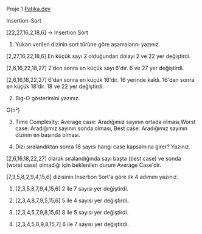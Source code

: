 Proje 1
[Patika.dev](https://www.patika.dev/tr)

Insertion-Sort

[22,27,16,2,18,6] -> Insertion Sort

1. Yukarı verilen dizinin sort türüne göre aşamalarını yazınız.

[2,27,16,22,18,6] En küçük sayı 2 olduğundan dolayı 2 ve 22 yer değiştirdi.

[2,6,16,22,18,27] 2'den sonra en küçük sayı 6'dır. 6 ve 27 yer değiştirdi.

[2,6,16,18,22,27] 6'dan sonra en küçük 16'dır. 16 yerinde kaldı. 16'dan sonra en küçük 18'dir. 18 ve 22 yer değiştirdi.

2. Big-O gösterimini yazınız.

O(n²)

3. Time Complexity: Average case: Aradığımız sayının ortada olması,Worst case: Aradığımız sayının sonda olması, Best case: Aradığımız sayının dizinin en başında olması.

4. Dizi sıralandıktan sonra 18 sayısı hangi case kapsamına girer? Yazınız.

[2,6,16,18,22,27] olarak sıralandığında sayı başta (best case) ve sonda (worst case) olmadığı için beklenilen durum Average Case'dir.


[7,3,5,8,2,9,4,15,6] dizisinin Insertion Sort'a göre ilk 4 adımını yazınız.

1. [2,3,5,8,7,9,4,15,6] 2 ile 7 sayısı yer değiştirdi.

2. [2,3,4,8,7,9,5,15,6] 5 ile 4 sayısı yer değiştirdi.

3. [2,3,4,5,7,9,8,15,6] 8 ile 5 sayısı yer değiştirdi.

4. [2,3,4,5,6,9,8,15,7] 6 ile 7 sayısı yer değiştirdi.
